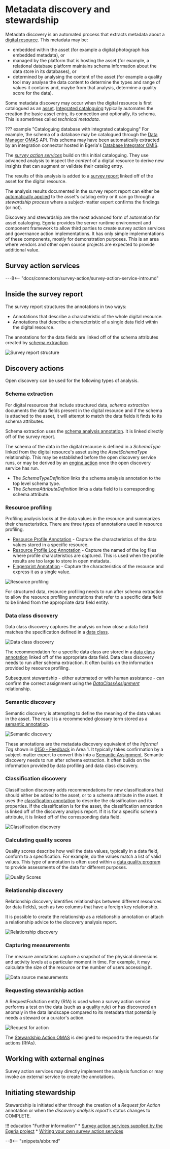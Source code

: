 <!-- SPDX-License-Identifier: CC-BY-4.0 -->
<!-- Copyright Contributors to the ODPi Egeria project 2021,2022. -->

# Metadata discovery and stewardship

Metadata discovery is an automated process that extracts metadata about a [digital resource](/concepts/digital-resource). This metadata may be:

* embedded within the asset (for example a digital photograph has embedded metadata), or
* managed by the platform that is hosting the asset (for example, a relational database platform maintains schema information about the data store in its databases), or
* determined by analysing the content of the asset (for example a quality tool may analyse the data content to determine the types and range of values it contains and, maybe from that analysis, determine a quality score for the data).

Some metadata discovery may occur when the digital resource is first catalogued as an [asset](/concepts/asset).  [Integrated cataloguing](/features/integrated-cataloguing/overview) typically automates the creation the basic asset entry, its connection and optionally, its schema.  This is sometimes called *technical metadata*.  

??? example "Cataloguing database with integrated cataloguing"
    For example, the schema of a database may be catalogued through the [Data Manager OMAS](/services/omas/data-manager/overview) API. This schema may have been automatically extracted by an integration connector hosted in Egeria's [Database Integrator OMIS](/services/omis/database-integrator/overview).

The [*survey action services*](/concepts/survey-action-service) build on this initial cataloguing. They use advanced analysis to inspect the *content* of a digital resource to derive new insights that can augment or validate their catalog entry.

The results of this analysis is added to a [survey report](/concepts/survey-report) linked off of the asset for the digital resource.

The analysis results documented in the survey report report can either be [automatically applied](/concepts/governance-action) to the asset's catalog entry or it can go through a *stewardship process* where a subject-matter expert confirms the findings (or not).  

Discovery and stewardship are the most advanced form of automation for asset cataloging. Egeria provides the server runtime environment and component framework to allow third parties to create survey action services and governance action implementations. It has only simple implementations of these components, mostly for demonstration purposes. This is an area where vendors and other open source projects are expected to provide additional value.

## Survey action services

---8<-- "docs/connectors/survey-action/survey-action-service-intro.md"

## Inside the survey report

The survey report structures the annotations in two ways:

* Annotations that describe a characteristic of the whole digital resource.
* Annotations that describe a characteristic of a single data field within the digital resource.

The annotations for the data fields are linked off of the schema attributes created by [schema extraction](#schema-extraction).

![Survey report structure](/frameworks/saf/survey-report-structure.svg)

## Discovery actions

Open discovery can be used for the following types of analysis.

### Schema extraction

For digital resources that include structured data, *schema extraction* documents the data fields present in the digital resource and if the schema is attached to the asset, it will attempt to match the data fields it finds to its schema attributes.

Schema extraction uses the [schema analysis annotation](/types/6/0615-Schema-Extraction).  It is linked directly off of the survey report.

The schema of the data in the digital resource is defined in a *SchemaType* linked from the digital resource's asset using the *AssetSchemaType* relationship.  This may be established before the open discovery service runs, or may be derived by an [engine action](/concepts/engine-action) once the open discovery service has run.

* The *SchemaTypeDefinition* links the schema analysis annotation to the top level schema type.
* The *SchemaAttributeDefinition* links a data field to is corresponding schema attribute.

### Resource profiling

Profiling analysis looks at the data values in the resource and summarizes their characteristics.  There are three types of annotations used in resource profiling.

* [Resource Profile Annotation](/types/6/0620-Resource-Profiling) - Capture the characteristics of the data values stored in a specific resource.
* [Resource Profile Log Annotation](/types/6/0620-Resource-Profiling) - Capture the named of the log files where profile characteristics are captured.  This is used when the profile results are too large to store in open metadata.
* [Fingerprint Annotation](/types/6/0620-Resource-Profiling) - Capture the characteristics of the resource and express it as a single value.

![Resource profiling](/frameworks/saf/survey-action-resource-profiling.svg)

For structured data, resource profiling needs to run after schema extraction to allow the resource profiling annotations that refer to a specific data field to be linked from the appropriate data field entity.

### Data class discovery

Data class discovery captures the analysis on how close a data field matches the specification defined in a [data class](/concepts/data-class).

![Data class discovery](/frameworks/saf/survey-action-data-class-discovery.svg)

The recommendation for a specific data class are stored in a [data class annotation](/types/6/0625-Data-Class-Discovery) linked off of the appropriate data field.  Data class discovery needs to run after schema extraction.  It often builds on the information provided by resource profiling.

Subsequent stewardship - either automated or with human assistance - can confirm the correct assignment using the [*DataClassAssignment*](/types/5/0540-Data-Classes) relationship.

### Semantic discovery

Semantic discovery is attempting to define the meaning of the data values in the asset. The result is a recommended glossary term stored as a [semantic annotation](/types/6/0630-Semantic-Discovery).

![Semantic discovery](/frameworks/saf/survey-action-semantic-discovery.svg)

These annotations are the metadata discovery equivalent of the *Informal Tag* shown in [0150 - Feedback](/types/1/0150-feedback) in Area 1.  It typically takes confirmation by a subject-matter expert to convert this into a [Semantic Assignment](/types/3/0370-Semantic-Assignment).  Semantic discovery needs to run after schema extraction.  It often builds on the information provided by data profiling and data class discovery.

### Classification discovery

Classification discovery adds recommendations for new classifications that should either be added to the asset, or to a schema attribute in the asset.  It uses the [classification annotation](/types/6/0635-Classification-Discovery) to describe the classification and its properties.
If the classification is for the asset, the classification annotation is linked off of the discovery analysis report.  If it is for a specific schema attribute, it is linked off of the corresponding data field.

![Classification discovery](/frameworks/saf/survey-action-classification-discovery.svg)

### Calculating quality scores

Quality scores describe how well the data values, typically in a data field, conform to a specification.  For example, do the values match a list of valid values.   This type of annotation is often used within a [data quality program](/features/data-quality/overview) to provide assessments of the data for different purposes.

![Quality Scores](/frameworks/saf/survey-action-quality-scores.svg)

### Relationship discovery

Relationship discovery identifies relationships between different resources (or data fields), such as two columns that have a foreign key relationship.

It is possible to create the relationship as a relationship annotation or attach a relationship advice to the discovery analysis report.

![Relationship discovery](/frameworks/saf/survey-action-relationship-discovery.svg)

### Capturing measurements

The measure annotations capture a snapshot of the physical dimensions and activity levels at a particular moment in time.  For example, it may calculate the size of the resource or the number of users accessing it.

![Data source measurements](/frameworks/saf/survey-action-data-source-measurement.svg)

### Requesting stewardship action

A RequestForAction entity (RfA) is used when a survey action service performs a test on the data (such as a [quality rule](/features/data-quality/overview)) or has discovered an anomaly in the data landscape compared to its metadata that potentially needs a steward or a curator's action.

![Request for action](/frameworks/saf/survey-action-request-for-action.svg)

The [Stewardship Action OMAS](/services/omas/stewardship-action/overview) is designed to respond to the requests for actions (RfAs).

## Working with external engines

Survey action services may directly implement the analysis function or may invoke an external service to create the annotations.

## Initiating stewardship

Stewardship is initiated either through the creation of a *Request for Action* annotation or when the *discovery analysis report's* status changes to COMPLETE.

!!! education "Further information"
    * [Survey action services supplied by the Egeria project](/connectors/#open-discovery-services)
    * [Writing your own survey action services](/guides/developer/survey-action-services/overview)

--8<-- "snippets/abbr.md"